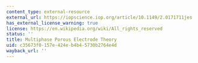```yaml
---
content_type: external-resource
external_url: https://iopscience.iop.org/article/10.1149/2.0171711jes
has_external_license_warning: true
license: https://en.wikipedia.org/wiki/All_rights_reserved
status: ''
title: Multiphase Porous Electrode Theory
uid: c35673f0-157e-424e-b4b4-5730b2764e4d
wayback_url: ''
---
```

